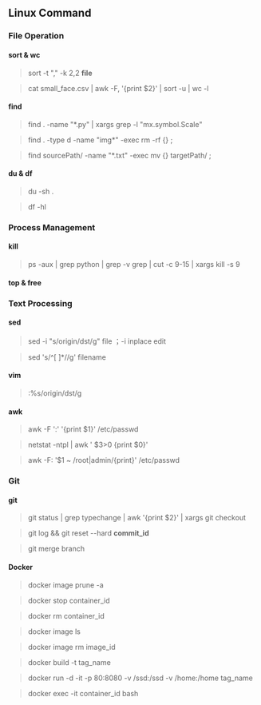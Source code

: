 ## Linux Command

### File Operation

#### sort & wc
  > sort -t "," -k 2,2 **file**
  
  > cat small_face.csv | awk -F, '{print $2}' | sort -u | wc -l

#### find

  > find . -name "*.py" | xargs grep -l "mx\.symbol\.Scale"
  
  > find . -type d -name "img*" -exec rm -rf {} \;
  
  > find sourcePath/ -name "*.txt" -exec mv {} targetPath/ \;
  
#### du & df
  > du -sh .
  
  > df -hl 

### Process Management

#### kill
  > ps -aux  |  grep python  | grep -v grep | cut -c 9-15  |  xargs kill -s 9

####  top & free

### Text Processing

#### sed
  > sed -i "s/origin/dst/g"  file  ；-i inplace edit 
  
  > sed 's/^[ ]*//g' filename
  
#### vim 
  > :%s/origin/dst/g
  
#### awk 
  > awk -F ':' '{print $1}' /etc/passwd
  
  > netstat -ntpl | awk ' $3>0 {print $0}'
  
  > awk -F: '$1 ~ /root|admin/{print}' /etc/passwd
  
### Git
#### git 
  > git status | grep typechange | awk '{print $2}' | xargs git checkout
  
  > git log && git reset --hard **commit_id**

  > git merge branch
  
#### Docker
  > docker image prune -a
  
  > docker stop container_id
  
  > docker rm container_id
  
  > docker image ls
  
  > docker image rm image_id
  
  > docker build -t tag_name

  > docker run -d -it -p 80:8080 -v /ssd:/ssd -v /home:/home tag_name

  > docker exec -it container_id bash
